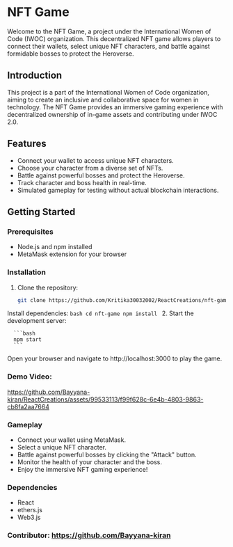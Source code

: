 # NFT Game

Welcome to the NFT Game, a project under the International Women of Code (IWOC) organization. This decentralized NFT game allows players to connect their wallets, select unique NFT characters, and battle against formidable bosses to protect the Heroverse.

## Introduction

This project is a part of the International Women of Code organization, aiming to create an inclusive and collaborative space for women in technology. The NFT Game provides an immersive gaming experience with decentralized ownership of in-game assets and contributing under IWOC 2.0.

## Features

- Connect your wallet to access unique NFT characters.
- Choose your character from a diverse set of NFTs.
- Battle against powerful bosses and protect the Heroverse.
- Track character and boss health in real-time.
- Simulated gameplay for testing without actual blockchain interactions.

## Getting Started

### Prerequisites

- Node.js and npm installed
- MetaMask extension for your browser

### Installation

1. Clone the repository:

   ```bash
   git clone https://github.com/Kritika30032002/ReactCreations/nft-game.git
   ```
Install dependencies:
      ```bash
      cd nft-game
      npm install
      ```
2. Start the development server:

      ```bash
      npm start
      ```

Open your browser and navigate to http://localhost:3000 to play the game.

### Demo Video:

https://github.com/Bayyana-kiran/ReactCreations/assets/99533113/f99f628c-6e4b-4803-9863-cb8fa2aa7664



### Gameplay
 - Connect your wallet using MetaMask.
 - Select a unique NFT character.
 - Battle against powerful bosses by clicking the "Attack" button.
 - Monitor the health of your character and the boss.
 - Enjoy the immersive NFT gaming experience!


### Dependencies
 - React
 - ethers.js
 - Web3.js

### Contributor: https://github.com/Bayyana-kiran
